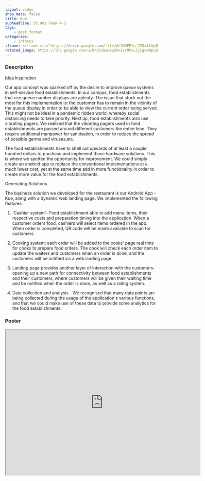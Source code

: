 ```yaml
---
layout: video
show_meta: false
title: Kue
subheadline: 50.001 Team 4-3
tags:
    - post format
categories:
    - infosys
iframe: <iframe src="https://drive.google.com/file/d/1NDFPfa_2TOxAk3y4EfnzSueA-d5aOBBR/preview" width="320" height="240"></iframe>
related_image: https://lh3.google.com/u/0/d/1GsUBp2VvIvrMFkLljIgvHWplak3qJ-q_=w300-h300-p-k-nu-iv1
---
```



### Description

Idea Inspiration

Our app concept was sparked off by the desire to improve queue systems in self-service food establishments. In our campus, food establishments that use queue number displays are aplenty. The issue that stuck out the most for this implementation is: the customer has to remain in the vicinity of the queue display in order to be able to view the current order being served. This might not be ideal in a pandemic ridden world, whereby social distancing needs to take priority. Next up, food establishments also use vibrating pagers. We realised that the vibrating pagers used in food establishments are passed around different customers the entire time. They require additional manpower for sanitisation, in order to reduce the spread of possible germs and viruses,etc.

The food establishments have to shell out upwards of at least a couple hundred dollars to purchase and implement those hardware solutions. This is where we spotted the opportunity for improvement. We could simply create an android app to replace the conventional implementations at a much lower cost, yet at the same time add in more functionality in order to create more value for the food establishments.

Generating Solutions

The business solution we developed for the restaurant is our Android App - Kue, along with a dynamic web landing page. We implemented the following features:

1) `Cashier system'- Food establishment able to add menu items, their respective costs and preparation timing into the application. When a customer orders food, cashiers will select items ordered in the app. When order is completed, QR code will be made available to scan for customers.

2) Cooking system: each order will be added to the cooks' page real time for cooks to prepare food orders. The cook will check each order item to update the waiters and customers when an order is done, and the customers will be notified via a web landing page.

3) Landing page provides another layer of interaction with the customers- opening up a new path for connectivity between food establishments and their customers, where customers will be given their waiting time and be notified when the order is done, as well as a rating system.

4) Data collection and analysis - We recognised that many data points are being collected during the usage of the application's various functions, and that we could make use of these data to provide some analytics for the food establishments.

### Poster

<iframe src="https://drive.google.com/file/d/1GsUBp2VvIvrMFkLljIgvHWplak3qJ-q_/preview" width="640" height="480"></iframe>
